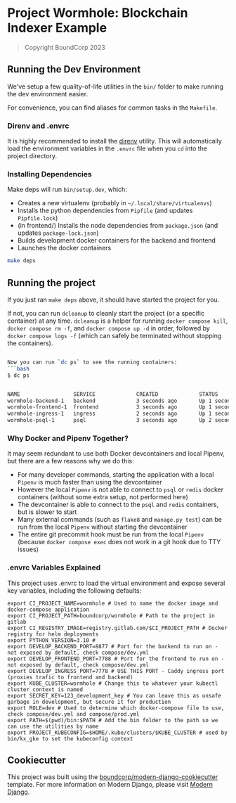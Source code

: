 # Project Wormhole: Blockchain Indexer Example

> Copyright BoundCorp 2023

## Running the Dev Environment

We've setup a few quality-of-life utilities in the `bin/` folder to make running the dev environment easier.

For convenience, you can find aliases for common tasks in the `Makefile`.

### Direnv and .envrc

It is highly recommended to install the [direnv](https://direnv.net/) utility. This will automatically load the
environment variables in the `.envrc` file when you `cd` into the project directory.

### Installing Dependencies

Make deps will run `bin/setup.dev`, which:

+ Creates a new virtualenv (probably in `~/.local/share/virtualenvs`)
+ Installs the python dependencies from `Pipfile` (and updates `Pipfile.lock`)
+ (in frontend/) Installs the node dependencies from `package.json` (and updates `package-lock.json`)
+ Builds development docker containers for the backend and frontend
+ Launches the docker containers

```bash
make deps
```

## Running the project

If you just ran `make deps` above, it should have started the project for you.

If not, you can run `dcleanup` to cleanly start the project (or a specific container) at any time.
`dcleanup` is a helper for running `docker compose kill`, `docker compose rm -f`, and `docker compose up -d` in order,
followed by `docker compose logs -f` (which can safely be terminated without stopping the containers).

```bash

Now you can run `dc ps` to see the running containers:
```bash
$ dc ps


NAME                 SERVICE             CREATED             STATUS              PORTS
wormhole-backend-1   backend             3 seconds ago       Up 1 second         8000/tcp
wormhole-frontend-1  frontend            3 seconds ago       Up 1 second         3000/tcp
wormhole-ingress-1   ingress             2 seconds ago       Up 1 second         443/tcp, 2019/tcp, 0.0.0.0:7778->80/tcp, :::7778->80/tcp
wormhole-psql-1      psql                3 seconds ago       Up 2 seconds        5432/tcp
```

### Why Docker and Pipenv Together?

It may seem redundant to use both Docker devcontainers and local Pipenv, but there are a few reasons why we do this:

+ For many developer commands, starting the application with a local `Pipenv` is much faster than using the devcontainer
+ However the local `Pipenv` is not able to connect to `psql` or `redis` docker containers (without some extra setup,
  not performed here)
+ The devcontainer is able to connect to the `psql` and `redis` containers, but is slower to start
+ Many external commands (such as `flake8` and `manage.py test`) can be run from the local `Pipenv` without starting the
  devcontainer
+ The entire git precommit hook must be run from the local `Pipenv` (because `docker compose exec` does not work in a
  git hook due to TTY issues)

### .envrc Variables Explained

This project uses .envrc to load the virtual environment and expose several key variables, including the following
defaults:

```
export CI_PROJECT_NAME=wormhole # Used to name the docker image and docker-compose application
export CI_PROJECT_PATH=boundcorp/wormhole # Path to the project in gitlab
export CI_REGISTRY_IMAGE=registry.gitlab.com/$CI_PROJECT_PATH # Docker registry for helm deployments
export PYTHON_VERSION=3.10 # 
export DEVELOP_BACKEND_PORT=8877 # Port for the backend to run on - not exposed by default, check compose/dev.yml
export DEVELOP_FRONTEND_PORT=7788 # Port for the frontend to run on - not exposed by default, check compose/dev.yml
export DEVELOP_INGRESS_PORT=7778 # USE THIS PORT - Caddy ingress port (proxies trafic to frontend and backend)
export KUBE_CLUSTER=wormhole # Change this to whatever your kubectl cluster context is named
export SECRET_KEY=123_development_key # You can leave this as unsafe garbage in development, but secure it for production
export ROLE=dev # Used to determine which docker-compose file to use, check compose/dev.yml and compose/prod.yml
export PATH=$(pwd)/bin:$PATH # Add the bin folder to the path so we can use the utilities by name
export PROJECT_KUBECONFIG=$HOME/.kube/clusters/$KUBE_CLUSTER # used by bin/kx_gke to set the kubeconfig context
```

## Cookiecutter

This project was built using
the [boundcorp/modern-django-cookiecutter](https://github.com/boundcorp/modern-django-cookiecutter) template.
For more information on Modern Django, please visit [Modern Django](https://moderndjango.com/).
